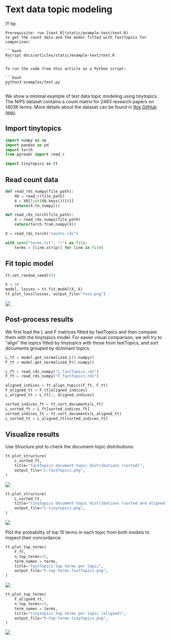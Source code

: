 # Text data topic modeling


<!-- `.md` and `.py` files are generated from the `.qmd` file. Please edit that file. -->

!!! tip

    Prerequisite: run [text.R](static/example-text/text.R)
    to get the count data and the model fitted with fastTopics for comparison:

    ```bash
    Rscript docs/articles/static/example-text/text.R
    ```

    To run the code from this article as a Python script:

    ```bash
    python3 examples/text.py
    ```

We show a minimal example of text data topic modeling using tinytopics.
The NIPS dataset contains a count matrix for 2483 research papers on
14036 terms. More details about the dataset can be found in [this GitHub
repo](https://github.com/stephenslab/fastTopics-experiments).

## Import tinytopics

``` python
import numpy as np
import pandas as pd
import torch
from pyreadr import read_r

import tinytopics as tt
```

## Read count data

``` python
def read_rds_numpy(file_path):
    X0 = read_r(file_path)
    X = X0[list(X0.keys())[0]]
    return(X.to_numpy())

def read_rds_torch(file_path):
    X = read_rds_numpy(file_path)
    return(torch.from_numpy(X))
```

``` python
X = read_rds_torch("counts.rds")

with open("terms.txt", "r") as file:
    terms = [line.strip() for line in file]
```

## Fit topic model

``` python
tt.set_random_seed(42)

k = 10
model, losses = tt.fit_model(X, k)
tt.plot_loss(losses, output_file="loss.png")
```

![](images/text/loss.png)

## Post-process results

We first load the L and F matrices fitted by fastTopics and then compare
them with the tinytopics model. For easier visual comparison, we will
try to “align” the topics fitted by tinytopics with those from
fastTopics, and sort documents grouped by dominant topics.

``` python
L_tt = model.get_normalized_L().numpy()
F_tt = model.get_normalized_F().numpy()

L_ft = read_rds_numpy("L_fastTopics.rds")
F_ft = read_rds_numpy("F_fastTopics.rds")

aligned_indices = tt.align_topics(F_ft, F_tt)
F_aligned_tt = F_tt[aligned_indices]
L_aligned_tt = L_tt[:, aligned_indices]

sorted_indices_ft = tt.sort_documents(L_ft)
L_sorted_ft = L_ft[sorted_indices_ft]
sorted_indices_tt = tt.sort_documents(L_aligned_tt)
L_sorted_tt = L_aligned_tt[sorted_indices_tt]
```

## Visualize results

Use Structure plot to check the document-topic distributions:

``` python
tt.plot_structure(
    L_sorted_ft,
    title="fastTopics document-topic distributions (sorted)",
    output_file="L-fastTopics.png",
)
```

![](images/text/L-fastTopics.png)

``` python
tt.plot_structure(
    L_sorted_tt,
    title="tinytopics document-topic distributions (sorted and aligned)",
    output_file="L-tinytopics.png",
)
```

![](images/text/L-tinytopics.png)

Plot the probability of top 15 terms in each topic from both models to
inspect their concordance:

``` python
tt.plot_top_terms(
    F_ft,
    n_top_terms=15,
    term_names = terms,
    title="fastTopics top terms per topic",
    output_file="F-top-terms-fastTopics.png",
)
```

![](images/text/F-fastTopics.png)

``` python
tt.plot_top_terms(
    F_aligned_tt,
    n_top_terms=15,
    term_names = terms,
    title="tinytopics top terms per topic (aligned)",
    output_file="F-top-terms-tinytopics.png",
)
```

![](images/text/F-tinytopics.png)

